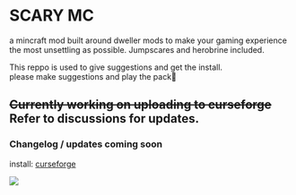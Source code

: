 # SCARY MC

a mincraft mod built around dweller mods to make your gaming experience the most unsettling as possible.
Jumpscares and herobrine included.

This reppo is used to give suggestions and get the install. <br>
please make suggestions and play the pack🙏


## ~~Currently working on uploading to curseforge~~ Refer to discussions for updates.
### Changelog / updates coming soon



install: [curseforge](https://curseforge.com/minecraft/modpacks/smc-scary-minecraft)

<img src=https://cdn3.emoji.gg/emojis/6970-realisticskull.png>


